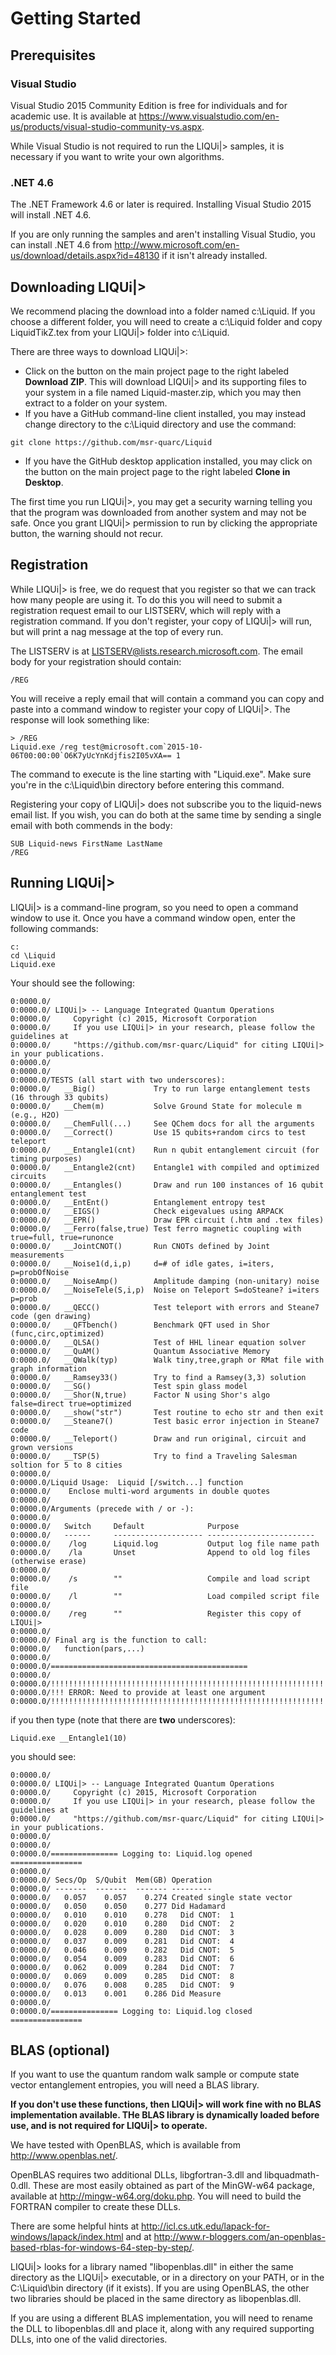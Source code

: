 # Getting Started

## Prerequisites

### Visual Studio

Visual Studio 2015 Community Edition is free for individuals and for academic use.
It is available at https://www.visualstudio.com/en-us/products/visual-studio-community-vs.aspx.

While Visual Studio is not required to run the LIQUi|> samples, it is necessary if you want to write your own algorithms.

### .NET 4.6

The .NET Framework 4.6 or later is required.
Installing Visual Studio 2015 will install .NET 4.6.

If you are only running the samples and aren't installing Visual Studio, you can install .NET 4.6 from http://www.microsoft.com/en-us/download/details.aspx?id=48130 if it isn't already installed.

## Downloading LIQUi|>

We recommend placing the download into a folder named c:\Liquid.
If you choose a different folder, you will need to create a c:\Liquid folder and copy LiquidTikZ.tex from your LIQUi|> folder into c:\Liquid.

There are three ways to download LIQUi|>:

* Click on the button on the main project page to the right labeled **Download ZIP**. This will download LIQUi|> and its supporting files to your system in a file named Liquid-master.zip, which you may then extract to a folder on your system. 
* If you have a GitHub command-line client installed, you may instead change directory to the c:\Liquid directory and use the command:
```
git clone https://github.com/msr-quarc/Liquid
```
* If you have the GitHub desktop application installed, you may click on the button on the main project page to the right labeled **Clone in Desktop**.

The first time you run LIQUi|>, you may get a security warning telling you that the program was downloaded from another system and may not be safe.
Once you grant LIQUi|> permission to run by clicking the appropriate button, the warning should not recur.

## Registration

While LIQUi|> is free, we do request that you register so that we can track how many people are using it.
To do this you will need to submit a registration request email to our LISTSERV, which will reply with a registration command.
If you don't register, your copy of LIQUi|> will run, but will print a nag message at the top of every run.

The LISTSERV is at LISTSERV@lists.research.microsoft.com.
The email body for your registration should contain:
```
/REG
```
You will receive a reply email that will contain a command you can copy and paste into a command window to register your copy of LIQUi|>.
The response will look something like:
```
> /REG
Liquid.exe /reg test@microsoft.com`2015-10-06T00:00:00`O6K7yUcYnKdjfis2I05vXA== 1
```
The command to execute is the line starting with "Liquid.exe".
Make sure you're in the c:\Liquid\bin directory before entering this command.

Registering your copy of LIQUi|> does not subscribe you to the liquid-news email list.
If you wish, you can do both at the same time by sending a single email with both commends in the body:
```
SUB Liquid-news FirstName LastName
/REG
```

## Running LIQUi|>

LIQUi|> is a command-line program, so you need to open a command window to use it.
Once you have a command window open, enter the following commands:
```
c:
cd \Liquid
Liquid.exe
```

Your should see the following:
```
0:0000.0/
0:0000.0/ LIQUi|> -- Language Integrated Quantum Operations
0:0000.0/     Copyright (c) 2015, Microsoft Corporation
0:0000.0/     If you use LIQUi|> in your research, please follow the guidelines at
0:0000.0/     "https://github.com/msr-quarc/Liquid" for citing LIQUi|> in your publications.
0:0000.0/
0:0000.0/
0:0000.0/TESTS (all start with two underscores):
0:0000.0/   __Big()             Try to run large entanglement tests (16 through 33 qubits)
0:0000.0/   __Chem(m)           Solve Ground State for molecule m (e.g., H2O)
0:0000.0/   __ChemFull(...)     See QChem docs for all the arguments
0:0000.0/   __Correct()         Use 15 qubits+random circs to test teleport
0:0000.0/   __Entangle1(cnt)    Run n qubit entanglement circuit (for timing purposes)
0:0000.0/   __Entangle2(cnt)    Entangle1 with compiled and optimized circuits
0:0000.0/   __Entangles()       Draw and run 100 instances of 16 qubit entanglement test
0:0000.0/   __EntEnt()          Entanglement entropy test
0:0000.0/   __EIGS()            Check eigevalues using ARPACK
0:0000.0/   __EPR()             Draw EPR circuit (.htm and .tex files)
0:0000.0/   __Ferro(false,true) Test ferro magnetic coupling with true=full, true=runonce
0:0000.0/   __JointCNOT()       Run CNOTs defined by Joint measurements
0:0000.0/   __Noise1(d,i,p)     d=# of idle gates, i=iters, p=probOfNoise
0:0000.0/   __NoiseAmp()        Amplitude damping (non-unitary) noise
0:0000.0/   __NoiseTele(S,i,p)  Noise on Teleport S=doSteane? i=iters p=prob
0:0000.0/   __QECC()            Test teleport with errors and Steane7 code (gen drawing)
0:0000.0/   __QFTbench()        Benchmark QFT used in Shor (func,circ,optimized)
0:0000.0/   __QLSA()            Test of HHL linear equation solver
0:0000.0/   __QuAM()            Quantum Associative Memory
0:0000.0/   __QWalk(typ)        Walk tiny,tree,graph or RMat file with graph information
0:0000.0/   __Ramsey33()        Try to find a Ramsey(3,3) solution
0:0000.0/   __SG()              Test spin glass model
0:0000.0/   __Shor(N,true)      Factor N using Shor's algo false=direct true=optimized
0:0000.0/   __show("str")       Test routine to echo str and then exit
0:0000.0/   __Steane7()         Test basic error injection in Steane7 code
0:0000.0/   __Teleport()        Draw and run original, circuit and grown versions
0:0000.0/   __TSP(5)            Try to find a Traveling Salesman soltion for 5 to 8 cities
0:0000.0/
0:0000.0/Liquid Usage:  Liquid [/switch...] function
0:0000.0/    Enclose multi-word arguments in double quotes
0:0000.0/
0:0000.0/Arguments (precede with / or -):
0:0000.0/
0:0000.0/   Switch     Default              Purpose
0:0000.0/   ------     -------------------- ------------------------
0:0000.0/    /log      Liquid.log           Output log file name path
0:0000.0/    /la       Unset                Append to old log files (otherwise erase)
0:0000.0/
0:0000.0/    /s        ""                   Compile and load script file
0:0000.0/    /l        ""                   Load compiled script file
0:0000.0/
0:0000.0/    /reg      ""                   Register this copy of LIQUi|>
0:0000.0/
0:0000.0/ Final arg is the function to call:
0:0000.0/   function(pars,...)
0:0000.0/
0:0000.0/============================================
0:0000.0/
0:0000.0/!!!!!!!!!!!!!!!!!!!!!!!!!!!!!!!!!!!!!!!!!!!!!!!!!!!!!!!!!!!!!!!!!!!
0:0000.0/!!! ERROR: Need to provide at least one argument
0:0000.0/!!!!!!!!!!!!!!!!!!!!!!!!!!!!!!!!!!!!!!!!!!!!!!!!!!!!!!!!!!!!!!!!!!!
```

if you then type (note that there are **two** underscores):
```
Liquid.exe __Entangle1(10)
```
you should see:
```
0:0000.0/
0:0000.0/ LIQUi|> -- Language Integrated Quantum Operations
0:0000.0/     Copyright (c) 2015, Microsoft Corporation
0:0000.0/     If you use LIQUi|> in your research, please follow the guidelines at
0:0000.0/     "https://github.com/msr-quarc/Liquid" for citing LIQUi|> in your publications.
0:0000.0/
0:0000.0/
0:0000.0/=============== Logging to: Liquid.log opened ================
0:0000.0/
0:0000.0/ Secs/Op  S/Qubit  Mem(GB) Operation
0:0000.0/ -------  -------  ------- ---------
0:0000.0/   0.057    0.057    0.274 Created single state vector
0:0000.0/   0.050    0.050    0.277 Did Hadamard
0:0000.0/   0.010    0.010    0.278   Did CNOT:  1
0:0000.0/   0.020    0.010    0.280   Did CNOT:  2
0:0000.0/   0.028    0.009    0.280   Did CNOT:  3
0:0000.0/   0.037    0.009    0.281   Did CNOT:  4
0:0000.0/   0.046    0.009    0.282   Did CNOT:  5
0:0000.0/   0.054    0.009    0.283   Did CNOT:  6
0:0000.0/   0.062    0.009    0.284   Did CNOT:  7
0:0000.0/   0.069    0.009    0.285   Did CNOT:  8
0:0000.0/   0.076    0.008    0.285   Did CNOT:  9
0:0000.0/   0.013    0.001    0.286 Did Measure
0:0000.0/
0:0000.0/=============== Logging to: Liquid.log closed ================
```

## BLAS (optional)

If you want to use the quantum random walk sample or compute state vector entanglement entropies,
you will need a BLAS library.

**If you don't use these functions, then LIQUi|> will work fine with no BLAS implementation available.
THe BLAS library is dynamically loaded before use, and is not required for LIQUi|> to operate.**

We have tested with OpenBLAS, which is available from http://www.openblas.net/.

OpenBLAS requires two additional DLLs, libgfortran-3.dll and libquadmath-0.dll.
These are most easily obtained as part of the MinGW-w64 package, available at http://mingw-w64.org/doku.php.
You will need to build the FORTRAN compiler to create these DLLs.

There are some helpful hints at http://icl.cs.utk.edu/lapack-for-windows/lapack/index.html and at http://www.r-bloggers.com/an-openblas-based-rblas-for-windows-64-step-by-step/.

LIQUi|> looks for a library named "libopenblas.dll" in either the same directory as the LIQUi|> executable,
or in a directory on your PATH, or in the C:\Liquid\bin directory (if it exists).
If you are using OpenBLAS, the other two libraries should be placed in the same directory as libopenblas.dll.

If you are using a different BLAS implementation, you will need to rename the DLL to libopenblas.dll and place it,
along with any required supporting DLLs, into one of the valid directories.

